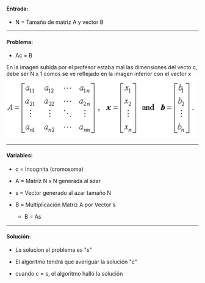#### Entrada:

- N = Tamaño de matriz A y vector B

---------

#### Problema:

- Ac = B

En la imagen subida por el profesor estaba mal las dimensiones del vecto c, debe ser N x 1
comos se ve reflejado en la imagen inferior con el vector x
![alt text](assets/axb.png)

---------

#### Variables:

- c = Incognita (cromosoma)

- A = Matriz N x N generada al azar 

- s = Vector generado al azar tamaño N

- B = Multiplicación Matriz A por Vector s
  - B = As

---------

#### Solución:

- La solucion al problema es "s"

- El algoritmo tendrá que averiguar la solución "c"

- cuando c = s, el algoritmo halló la solución



